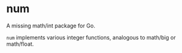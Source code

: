 # num
A missing math/int package for Go.

`num` implements various integer functions, analogous to math/big or math/float.
